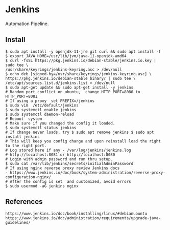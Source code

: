 Jenkins
=======

Automation Pipeline. 

Install
-------

    $ sudo apt install -y openjdk-11-jre git curl && sudo apt install -f 
    $ export JAVA_HOME=/usr/lib/jvm/java-11-openjdk-amd64
    $ curl -fsSL https://pkg.jenkins.io/debian-stable/jenkins.io.key | sudo tee \
    /usr/share/keyrings/jenkins-keyring.asc > /dev/null
    $ echo deb [signed-by=/usr/share/keyrings/jenkins-keyring.asc] \
    https://pkg.jenkins.io/debian-stable binary/ | sudo tee \
    /etc/apt/sources.list.d/jenkins.list > /dev/null
    $ sudo apt-get update && sudo apt-get install -y jenkins
    # Random port conflict on ubuntu,  change HTTP_PORT=8080 to HTTP_PORT=8081
    # If using a proxy  set PREFIX=/jenkins
    $ sudo vim  /etc/default/jenkins
    $ sudo systemctl enable jenkins
    $ sudo systemctl daemon-reload
    # Reboot  system
    # Make sure if you changed the config it loaded.
    $ sudo systemctl status jenkins
    # If change never loads, try $ sudo apt remove jenkins $ sudo apt install jenkins
    # This will keep you config change and upon reinstall load the right to the right port. 
    # Log stored here if any - /var/log/jenkins/jenkins.log
    # http://localhost:8081 or http://localhost:8080
    # Login with admin password and run thru setup. 
    $ sudo cat /var/lib/jenkins/secrets/initialAdminPassword
    # If using nginx reverse proxy review Jenkins docs
    - https://www.jenkins.io/doc/book/system-administration/reverse-proxy-configuration-nginx/
    # After the config is set  and customized, avoid errors
    $ sudo usermod -aG jenkins nginx


References
----------

    https://www.jenkins.io/doc/book/installing/linux/#debianubuntu
    https://www.jenkins.io/doc/administration/requirements/upgrade-java-guidelines/